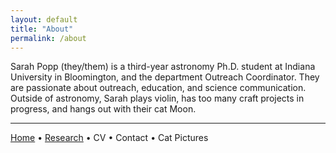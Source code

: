 ```yaml
---
layout: default
title: "About"
permalink: /about
---
```


Sarah Popp (they/them) is a third-year astronomy Ph.D. student at Indiana University in Bloomington, and the department Outreach Coordinator. 
They are passionate about outreach, education, and science communication.
Outside of astronomy, Sarah plays violin, has too many craft projects in progress, and hangs out with their cat Moon.

***

[Home](./) • [Research](research.md) • CV • Contact • Cat Pictures
